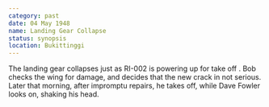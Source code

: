 ```yaml
---
category: past
date: 04 May 1948
name: Landing Gear Collapse
status: synopsis
location: Bukittinggi
---
```

The landing gear collapses just as RI-002 is
powering up for take off . Bob checks the wing
for damage, and decides that the new crack in not serious. Later that
morning, after impromptu repairs, he takes off, while Dave Fowler looks on, shaking his head.
